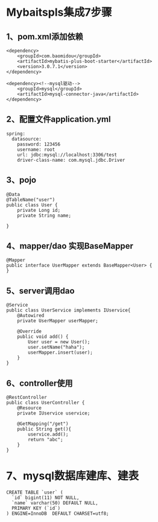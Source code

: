 # Mybaitspls集成7步骤

## 1、pom.xml添加依赖
    <dependency>
        <groupId>com.baomidou</groupId>
        <artifactId>mybatis-plus-boot-starter</artifactId>
        <version>3.0.7.1</version>
    </dependency>
    
    <dependency><!--mysql驱动-->
        <groupId>mysql</groupId>
        <artifactId>mysql-connector-java</artifactId>
    </dependency>
##  2、配置文件application.yml
    spring:
      datasource:
        password: 123456
        username: root
        url: jdbc:mysql://localhost:3306/test
        driver-class-name: com.mysql.jdbc.Driver

## 3、pojo

    @Data
    @TableName("user")
    public class User {
        private Long id;
        private String name;
    
    }

## 4、mapper/dao 实现BaseMapper<User>
    @Mapper
    public interface UserMapper extends BaseMapper<User> {
    }

## 5、server调用dao
    @Service
    public class UserService implements IUservice{
        @Autowired
        private UserMapper userMapper;
    
        @Override
        public void add() {
            User user = new User();
            user.setName("haha");
            userMapper.insert(user);
        }
    }

## 6、controller使用
    @RestController
    public class UserController {
        @Resource
        private IUservice uservice;
    
        @GetMapping("/get")
        public String get(){
            uservice.add();
            return "abc";
        }
    }

# 7、mysql数据库建库、建表
    CREATE TABLE `user` (
      `id` bigint(11) NOT NULL,
      `name` varchar(50) DEFAULT NULL,
      PRIMARY KEY (`id`)
    ) ENGINE=InnoDB  DEFAULT CHARSET=utf8;
